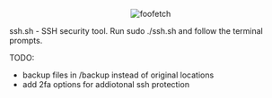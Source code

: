 <p align="center"><img alt="foofetch" src="[https://raw.githubusercontent.com/technicca/dump/main/foofetch.png](https://raw.githubusercontent.com/technicca/dump/main/shell/Screenshot%20from%202023-08-21%2000-42-44.png)"></p>


ssh.sh - SSH security tool. Run sudo ./ssh.sh and follow the terminal prompts.

TODO:
- backup files in /backup instead of original locations
- add 2fa options for addiotonal ssh protection 
